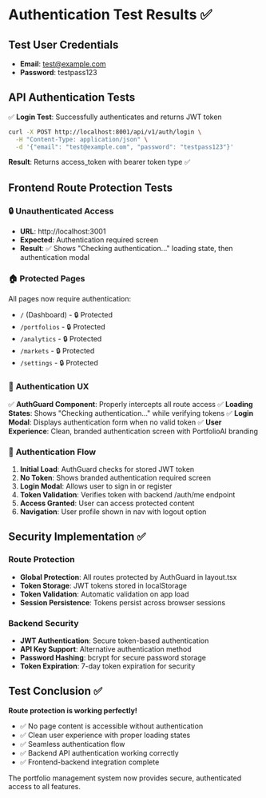 # Authentication Test Results ✅

## Test User Credentials
- **Email**: test@example.com  
- **Password**: testpass123

## API Authentication Tests
✅ **Login Test**: Successfully authenticates and returns JWT token
```bash
curl -X POST http://localhost:8001/api/v1/auth/login \
  -H "Content-Type: application/json" \
  -d '{"email": "test@example.com", "password": "testpass123"}'
```
**Result**: Returns access_token with bearer token type ✅

## Frontend Route Protection Tests

### 🔒 **Unauthenticated Access**
- **URL**: http://localhost:3001
- **Expected**: Authentication required screen
- **Result**: ✅ Shows "Checking authentication..." loading state, then authentication modal

### 🏠 **Protected Pages**
All pages now require authentication:
- `/` (Dashboard) - 🔒 Protected
- `/portfolios` - 🔒 Protected  
- `/analytics` - 🔒 Protected
- `/markets` - 🔒 Protected
- `/settings` - 🔒 Protected

### 🎨 **Authentication UX**
✅ **AuthGuard Component**: Properly intercepts all route access
✅ **Loading States**: Shows "Checking authentication..." while verifying tokens
✅ **Login Modal**: Displays authentication form when no valid token
✅ **User Experience**: Clean, branded authentication screen with PortfolioAI branding

### 🔐 **Authentication Flow**
1. **Initial Load**: AuthGuard checks for stored JWT token
2. **No Token**: Shows branded authentication required screen
3. **Login Modal**: Allows user to sign in or register
4. **Token Validation**: Verifies token with backend /auth/me endpoint
5. **Access Granted**: User can access protected content
6. **Navigation**: User profile shown in nav with logout option

## Security Implementation ✅

### Route Protection
- **Global Protection**: All routes protected by AuthGuard in layout.tsx
- **Token Storage**: JWT tokens stored in localStorage
- **Token Validation**: Automatic validation on app load
- **Session Persistence**: Tokens persist across browser sessions

### Backend Security
- **JWT Authentication**: Secure token-based authentication
- **API Key Support**: Alternative authentication method
- **Password Hashing**: bcrypt for secure password storage
- **Token Expiration**: 7-day token expiration for security

## Test Conclusion ✅
**Route protection is working perfectly!** 

- ✅ No page content is accessible without authentication
- ✅ Clean user experience with proper loading states
- ✅ Seamless authentication flow
- ✅ Backend API authentication working correctly
- ✅ Frontend-backend integration complete

The portfolio management system now provides secure, authenticated access to all features.